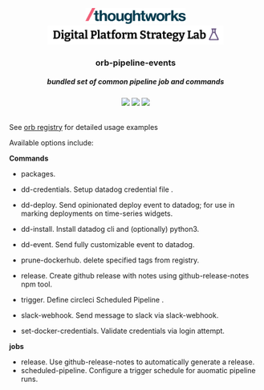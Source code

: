 <div align="center">
	<p>
		<img alt="Thoughtworks Logo" src="https://raw.githubusercontent.com/ThoughtWorks-DPS/static/master/thoughtworks_flamingo_wave.png?sanitize=true" width=200 />
    <br />
		<img alt="DPS Title" src="https://raw.githubusercontent.com/ThoughtWorks-DPS/static/master/dps_lab_title.png" width=350/>
	</p>
  <h3>orb-pipeline-events</h3>
  <h5>bundled set of common pipeline job and commands</h5>
  <a href="https://app.circleci.com/pipelines/github/ThoughtWorks-DPS/orb-pipeline-events"><img src="https://circleci.com/gh/ThoughtWorks-DPS/orb-pipeline-events.svg?style=shield"></a> <a href="https://badges.circleci.com/orbs/twdps/pipeline-events.svg"><img src="https://badges.circleci.com/orbs/twdps/pipeline-events.svg"></a> <a href="https://opensource.org/licenses/MIT"><img src="https://img.shields.io/badge/license-MIT-blue.svg"></a>
</div>
<br />

See [orb registry](https://circleci.com/developer/orbs/orb/twdps/pipeline-events) for detailed usage examples

Available options include:

**Commands**
- packages. 

- dd-credentials. Setup datadog credential file  .
- dd-deploy. Send opinionated deploy event to datadog; for use in marking deployments on time-series widgets.  
- dd-install. Install datadog cli and (optionally) python3.
- dd-event. Send fully customizable event to datadog.  
- prune-dockerhub. delete specified tags from registry.
- release. Create github release with notes using github-release-notes npm tool. 
- trigger. Define circleci Scheduled Pipeline .
- slack-webhook. Send message to slack via slack-webhook.
- set-docker-credentials. Validate credentials via login attempt.

**jobs**
- release. Use github-release-notes to automatically generate a release.
- scheduled-pipeline. Configure a trigger schedule for auomatic pipeline runs.
